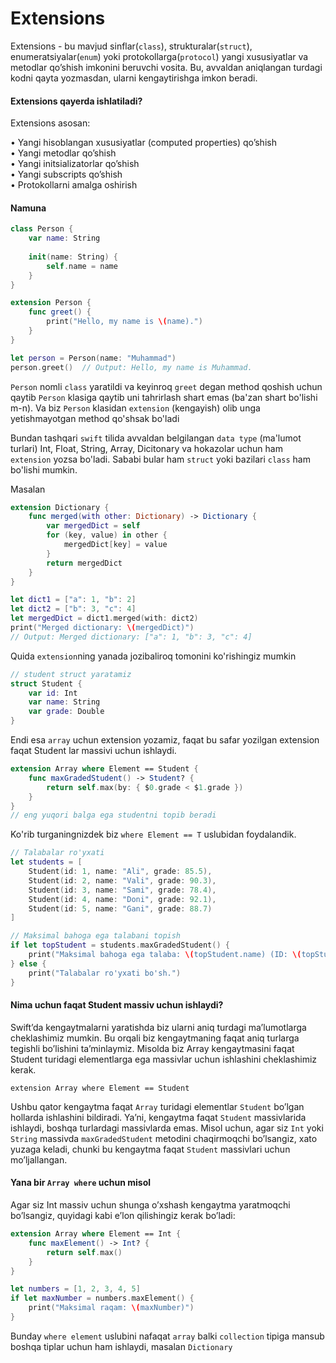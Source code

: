 # Extensions

Extensions - bu mavjud sinflar(`class`), strukturalar(`struct`), enumeratsiyalar(`enum`) yoki protokollarga(`protocol`) yangi xususiyatlar va metodlar qo’shish imkonini beruvchi vosita. Bu, avvaldan aniqlangan turdagi kodni qayta yozmasdan, ularni kengaytirishga imkon beradi.

#### Extensions qayerda ishlatiladi?

Extensions asosan:

• Yangi hisoblangan xususiyatlar (computed properties) qo’shish\
• Yangi metodlar qo’shish\
• Yangi initsializatorlar qo’shish\
• Yangi subscripts qo’shish\
• Protokollarni amalga oshirish

#### Namuna

```swift
class Person {
    var name: String
    
    init(name: String) {
        self.name = name
    }
}

extension Person {
    func greet() {
        print("Hello, my name is \(name).")
    }
}

let person = Person(name: "Muhammad")
person.greet()  // Output: Hello, my name is Muhammad.
```

`Person` nomli `class` yaratildi va keyinroq `greet` degan method qoshish uchun qaytib `Person` klasiga qaytib uni tahrirlash shart emas (ba'zan shart bo'lishi m-n). Va biz `Person` klasidan `extension` (kengayish) olib unga yetishmayotgan method qo'shsak bo'ladi

Bundan tashqari `swift` tilida avvaldan belgilangan `data type` (ma'lumot turlari) Int, Float, String, Array, Dicitonary va hokazolar uchun ham `extension` yozsa bo'ladi. Sababi bular ham `struct` yoki bazilari `class` ham bo'lishi mumkin.

Masalan

```swift
extension Dictionary {
    func merged(with other: Dictionary) -> Dictionary {
        var mergedDict = self
        for (key, value) in other {
            mergedDict[key] = value
        }
        return mergedDict
    }
}

let dict1 = ["a": 1, "b": 2]
let dict2 = ["b": 3, "c": 4]
let mergedDict = dict1.merged(with: dict2)
print("Merged dictionary: \(mergedDict)")  
// Output: Merged dictionary: ["a": 1, "b": 3, "c": 4]
```

Quida `extension`ning yanada jozibaliroq tomonini ko'rishingiz mumkin

```swift
// student struct yaratamiz
struct Student {
    var id: Int
    var name: String
    var grade: Double
}
```

Endi esa `array` uchun extension yozamiz, faqat bu safar yozilgan extension faqat Student lar massivi uchun ishlaydi.

```swift
extension Array where Element == Student {
    func maxGradedStudent() -> Student? {
        return self.max(by: { $0.grade < $1.grade })
    }
}
// eng yuqori balga ega studentni topib beradi
```

Ko'rib turganingnizdek biz `where Element == T` uslubidan foydalandik.

```swift
// Talabalar ro'yxati
let students = [
    Student(id: 1, name: "Ali", grade: 85.5),
    Student(id: 2, name: "Vali", grade: 90.3),
    Student(id: 3, name: "Sami", grade: 78.4),
    Student(id: 4, name: "Doni", grade: 92.1),
    Student(id: 5, name: "Gani", grade: 88.7)
]

// Maksimal bahoga ega talabani topish
if let topStudent = students.maxGradedStudent() {
    print("Maksimal bahoga ega talaba: \(topStudent.name) (ID: \(topStudent.id)) - Bahosi: \(topStudent.grade)")
} else {
    print("Talabalar ro'yxati bo'sh.")
}
```

#### Nima uchun faqat Student massiv uchun ishlaydi?

Swift’da kengaytmalarni yaratishda biz ularni aniq turdagi ma’lumotlarga cheklashimiz mumkin. Bu orqali biz kengaytmaning faqat aniq turlarga tegishli bo’lishini ta’minlaymiz. Misolda biz Array kengaytmasini faqat Student turidagi elementlarga ega massivlar uchun ishlashini cheklashimiz kerak.

`extension Array where Element == Student`

Ushbu qator kengaytma faqat `Array` turidagi elementlar `Student` bo’lgan hollarda ishlashini bildiradi. Ya’ni, kengaytma faqat `Student` massivlarida ishlaydi, boshqa turlardagi massivlarda emas. Misol uchun, agar siz `Int` yoki `String` massivda `maxGradedStudent` metodini chaqirmoqchi bo’lsangiz, xato yuzaga keladi, chunki bu kengaytma faqat `Student` massivlari uchun mo’ljallangan.

#### Yana bir `Array where` uchun misol

Agar siz Int massiv uchun shunga o’xshash kengaytma yaratmoqchi bo’lsangiz, quyidagi kabi e’lon qilishingiz kerak bo’ladi:

```swift
extension Array where Element == Int {
    func maxElement() -> Int? {
        return self.max()
    }
}

let numbers = [1, 2, 3, 4, 5]
if let maxNumber = numbers.maxElement() {
    print("Maksimal raqam: \(maxNumber)")
}
```

Bunday `where element` uslubini nafaqat `array` balki `collection` tipiga mansub boshqa tiplar uchun ham ishlaydi, masalan `Dictionary`
